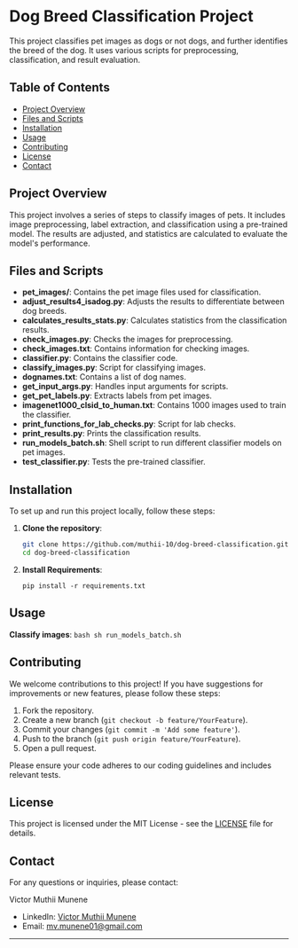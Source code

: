 # Dog Breed Classification Project

This project classifies pet images as dogs or not dogs, and further identifies the breed of the dog. It uses various scripts for preprocessing, classification, and result evaluation.

## Table of Contents

- [Project Overview](#project-overview)
- [Files and Scripts](#files-and-scripts)
- [Installation](#installation)
- [Usage](#usage)
- [Contributing](#contributing)
- [License](#license)
- [Contact](#contact)

## Project Overview

This project involves a series of steps to classify images of pets. It includes image preprocessing, label extraction, and classification using a pre-trained model. The results are adjusted, and statistics are calculated to evaluate the model's performance.

## Files and Scripts

- **pet_images/**: Contains the pet image files used for classification.
- **adjust_results4_isadog.py**: Adjusts the results to differentiate between dog breeds.
- **calculates_results_stats.py**: Calculates statistics from the classification results.
- **check_images.py**: Checks the images for preprocessing.
- **check_images.txt**: Contains information for checking images.
- **classifier.py**: Contains the classifier code.
- **classify_images.py**: Script for classifying images.
- **dognames.txt**: Contains a list of dog names.
- **get_input_args.py**: Handles input arguments for scripts.
- **get_pet_labels.py**: Extracts labels from pet images.
- **imagenet1000_clsid_to_human.txt**: Contains 1000 images used to train the classifier.
- **print_functions_for_lab_checks.py**: Script for lab checks.
- **print_results.py**: Prints the classification results.
- **run_models_batch.sh**: Shell script to run different classifier models on pet images.
- **test_classifier.py**: Tests the pre-trained classifier.

## Installation

To set up and run this project locally, follow these steps:

1. **Clone the repository**:
    ```bash
    git clone https://github.com/muthii-10/dog-breed-classification.git
    cd dog-breed-classification
    ```
2. **Install Requirements**:
   ```
   pip install -r requirements.txt
   ```
    
## Usage

 **Classify images**:
    ```bash
    sh run_models_batch.sh
    ```



## Contributing

We welcome contributions to this project! If you have suggestions for improvements or new features, please follow these steps:

1. Fork the repository.
2. Create a new branch (`git checkout -b feature/YourFeature`).
3. Commit your changes (`git commit -m 'Add some feature'`).
4. Push to the branch (`git push origin feature/YourFeature`).
5. Open a pull request.

Please ensure your code adheres to our coding guidelines and includes relevant tests.

## License

This project is licensed under the MIT License - see the [LICENSE](LICENSE) file for details.

## Contact

For any questions or inquiries, please contact:

Victor Muthii Munene
- LinkedIn: [Victor Muthii Munene](https://www.linkedin.com/in/victor-muthii/)
- Email: [mv.munene01@gmail.com](mailto:mv.munene01@gmail.com)

---
